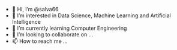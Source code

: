 - 👋 Hi, I’m @salva66
- 👀 I’m interested in Data Science, Machine Learning and Artificial Intelligence
- 🌱 I’m currently learning Computer Engineering
- 💞️ I’m looking to collaborate on ...
- 📫 How to reach me ...

<!---
salva66/salva66 is a ✨ special ✨ repository because its `README.md` (this file) appears on your GitHub profile.
You can click the Preview link to take a look at your changes.
--->
